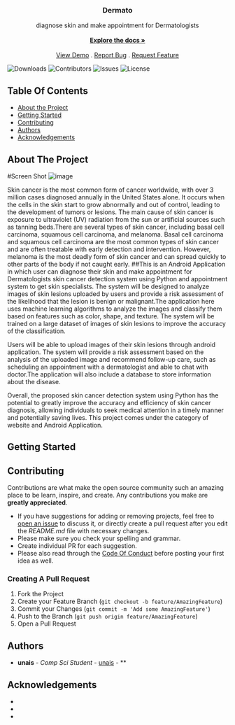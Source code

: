 <br/>
<p align="center">
  <a href="https://github.com/muhammadunaisak/Dermato">

  </a>

  <h3 align="center">Dermato</h3>

  <p align="center">
    diagnose skin and make appointment for Dermatologists
    <br/>
    <br/>
    <a href="https://github.com/muhammadunaisak/Dermato"><strong>Explore the docs »</strong></a>
    <br/>
    <br/>
    <a href="https://github.com/muhammadunaisak/Dermato">View Demo</a>
    .
    <a href="https://github.com/muhammadunaisak/Dermato/issues">Report Bug</a>
    .
    <a href="https://github.com/muhammadunaisak/Dermato/issues">Request Feature</a>
  </p>
</p>

![Downloads](https://img.shields.io/github/downloads/muhammadunaisak/Dermato/total) ![Contributors](https://img.shields.io/github/contributors/muhammadunaisak/Dermato?color=dark-green) ![Issues](https://img.shields.io/github/issues/muhammadunaisak/Dermato) ![License](https://img.shields.io/github/license/muhammadunaisak/Dermato) 

## Table Of Contents

* [About the Project](#about-the-project)
* [Getting Started](#getting-started)
* [Contributing](#contributing)
* [Authors](#authors)
* [Acknowledgements](#acknowledgements)

## About The Project

#Screen Shot
![image](https://github.com/muhammadunaisak/Dermato/assets/84447232/e2288d81-c609-469a-808c-10c2277bab03)

                                           


Skin cancer is the most common form of cancer worldwide, with over 3 million cases diagnosed annually in the United States alone. It occurs when the cells in the skin start to grow abnormally and out of control, leading to the development of tumors or lesions. The main cause of skin cancer is exposure to ultraviolet (UV) radiation from the sun or artificial sources such as tanning beds.There are several types of skin cancer, including basal cell carcinoma, squamous cell carcinoma, and melanoma. Basal cell carcinoma and squamous cell carcinoma are the most common types of skin cancer and are often treatable with early detection and intervention. However, melanoma is the most deadly form of skin cancer and can spread quickly to other parts of the body if not caught early.
     ##This is an Android Application in which user can diagnose their skin and make appointment for Dermatologists
skin cancer detection system using Python and  appointment system to get skin specialists. The system will be designed to analyze images of skin lesions uploaded by users and provide a risk assessment of the likelihood that the lesion is benign or malignant.The application here uses machine learning algorithms to analyze the images and classify them based on features such as color, shape, and texture. The system will be trained on a large dataset of images of skin lesions to improve the accuracy of the classification.

Users will be able to upload images of their skin lesions through android application. The system will provide a risk assessment based on the analysis of the uploaded image and recommend follow-up care, such as scheduling an appointment with a dermatologist and able to chat with doctor.The application will also include a database to store information about the disease.

Overall, the proposed skin cancer detection system using Python has the potential to greatly improve the accuracy and efficiency of skin cancer diagnosis, allowing individuals to seek medical attention in a timely manner and potentially saving lives. This project comes under the category of website and Android Application.


## Getting Started




## Contributing

Contributions are what make the open source community such an amazing place to be learn, inspire, and create. Any contributions you make are **greatly appreciated**.
* If you have suggestions for adding or removing projects, feel free to [open an issue](https://github.com/muhammadunaisak/Dermato/issues/new) to discuss it, or directly create a pull request after you edit the *README.md* file with necessary changes.
* Please make sure you check your spelling and grammar.
* Create individual PR for each suggestion.
* Please also read through the [Code Of Conduct](https://github.com/muhammadunaisak/Dermato/blob/main/CODE_OF_CONDUCT.md) before posting your first idea as well.

### Creating A Pull Request

1. Fork the Project
2. Create your Feature Branch (`git checkout -b feature/AmazingFeature`)
3. Commit your Changes (`git commit -m 'Add some AmazingFeature'`)
4. Push to the Branch (`git push origin feature/AmazingFeature`)
5. Open a Pull Request

## Authors

* **unais** - *Comp Sci Student* - [unais](https://github.com/muhammadunaisak) - **

## Acknowledgements

* []()
* []()
* []()
